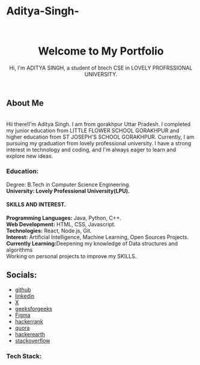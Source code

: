 # Aditya-Singh-
<!DOCTYPE html>
<html lang="en">
<head>
    <meta charset="UTF-8">
    <meta name="viewport" content="width=device-width, initial-scale=1.0">
    <link rel="stylesheet" href="styles.css">
</head>
<body>
    <header>
        <h1><br><b>Welcome to My Portfolio</h1></b>
        <p>Hi, I'm ADITYA SINGH, a student of btech CSE in LOVELY PROFRSSIONAL UNIVERSITY.</p>
    </header>
    <section>
        <h2> <b>About Me</h2></b>
        <p1><br> Hii there!I'm Aditya Singh. I am from gorakhpur Uttar Pradesh. I completed my junior education from LITTLE FLOWER SCHOOL GORAKHPUR and higher education from ST JOSEPH'S SCHOOL GORAKHPUR.
            Currently, I am pursuing my graduation from lovely professional university. I have a strong interest in technology and coding, and I'm always eager to learn and explore new ideas.</p>
        <h3><B><p2::>Education:</p2></B></h3>
        <p3>Degree: B.Tech in Computer Science Engineering.</p3>
        <p4><br><b>University: Lovely Professional University(LPU).</b></p4>
        <h4><b>SKILLS AND INTEREST.</b></h4>
        <p5><b>Programming Languages:</b> Java, Python, C++.</p5>
        <p6><br><b>Web Development:</b> HTML, CSS, Javascript.</p6>
        <p7><br><b>Technologies:</b> React, Node.js, Git.</p7>
        <p8><br><b>Interest:</b> Artificial Intelligence, Machine Learning, Open Sources Projects.</p8>
        <p9><br><b>Currently Learning:</b>Deepening my knowledge of Data structures and algorithms</p9>
        <p10><br>Working on personal projects to improve my SKILLS.</p10>
    </section>
    <section>
        <h2><b>Socials:</b></h2>
        <ul>
            <li><a href="https://github.com/adi3520/Aditya-Singh-.git">github</a>
               <li> <a href="https://www.linkedin.com/in/aditya-singh-a86235326/">linkedin</a></li>
                <li><a href="https://x.com/AdityaS15160584">X</a></li>
                <li><a href="https://www.geeksforgeeks.org/user/adityasins9ns/">geeksforgeeks</a></li>
                <li><a href="https://www.figma.com/files/team/1408360122898891292/recents-and-sharing/recently-viewed?fuid=1408360120901757194">Figma</a></li>
                <li><a href="https://www.hackerrank.com/profile/adityasingh28055">hackerrank</a></li>
                <li><a href="https://www.quora.com/profile/Aditya-Singh-22090">quora</a></li>
                <li><a href="https://www.hackerearth.com/@adityasingh28055/">hackerearth</a></li>
                <li><a href="https://stackoverflow.com/users/26949726/aditya-singh">stackoverflow</a></li>
                </li>
            </ul>
            <h3><b>Tech Stack:</b></h3>
            <ul>
</body>
</html>


      
